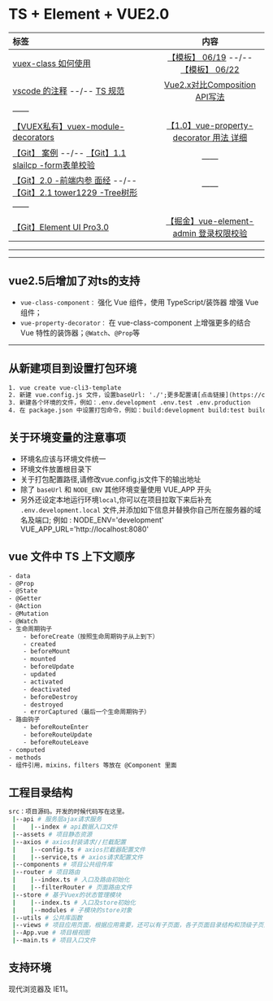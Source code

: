 # TS + Element + VUE2.0

标签|内容
:-|:-:
[vuex-class 如何使用](https://blog.csdn.net/qq_33447462/article/details/85251527) | [【模板】 06/19](https://github.com/livelyPeng/vue-cli3-tpl) --/-- [【模板】 06/22](https://github.com/Jack-Star-T/Vue3.0-typescript/tree/master/src)
[vscode 的注释](https://segmentfault.com/q/1010000013367208) --/-- [TS 规范](https://juejin.im/post/5c173a84f265da610e7ffe44#heading-6)  | [Vue2.x对比Composition API写法](https://juejin.im/post/5e9d81b851882573866ba89c)
 | ——
[【VUEX私有】vuex-module-decorators](https://blog.csdn.net/SkelleBest/article/details/102971817) | [【1.0】vue-property-decorator 用法 详细](https://blog.csdn.net/sllailcp/article/details/102542796/)
[【Git】 案例](https://github.com/chengxintuan/vue-typescript-project/blob/master/src/page/todo/todo.ts) --/-- [【Git】1.1 slailcp -form表单校验](https://github.com/slailcp/vue-cli3/blob/master/src/pc-project/views/login/index.vue) | ——
[【Git】2.0 -前端内参 面经](https://github.com/coffe1891/frontend-hard-mode-interview) --/-- [【Git】2.1 tower1229 -Tree树形](https://github.com/tower1229) | ——
 | ——
[【Git】Element UI Pro3.0](https://github.com/qidaizhe11/element-pro) | [【掘金】vue-element-admin 登录权限校验](https://juejin.im/post/6894635161326256141)

---

---

## vue2.5后增加了对ts的支持

- `vue-class-component：` 强化 Vue 组件，使用 TypeScript/装饰器 增强 Vue 组件；
- `vue-property-decorator：` 在 vue-class-component 上增强更多的结合 Vue 特性的装饰器；`@Watch`、`@Prop`等

---

## 从新建项目到设置打包环境

```html
1. vue create vue-cli3-template
2. 新建 vue.config.js 文件，设置baseUrl: './';更多配置请[点击链接](https://cli.vuejs.org/zh/guide/)
3. 新建各个环境的文件，例如：.env.development .env.test .env.production
4. 在 package.json 中设置打包命令，例如：build:development build:test build:production，在执行命令的语句中设置 mode 环境，例如：--mode test
```

## 关于环境变量的注意事项

- 环境名应该与环境文件统一
- 环境文件放置根目录下
- 关于打包配置路径,请修改vue.config.js文件下的输出地址
- 除了 `baseUrl` 和 `NODE_ENV` 其他环境变量使用 VUE_APP 开头
- 另外还设定本地运行环境`local`,你可以在项目拉取下来后补充 `.env.development.local` 文件,并添加如下信息并替换你自己所在服务器的域名及端口;
例如 :
    NODE_ENV='development'
    VUE_APP_URL='http://localhost:8080'  

## vue 文件中 TS 上下文顺序

```html
- data
- @Prop
- @State
- @Getter
- @Action
- @Mutation
- @Watch
- 生命周期钩子
    - beforeCreate（按照生命周期钩子从上到下）
    - created
    - beforeMount
    - mounted
    - beforeUpdate
    - updated
    - activated
    - deactivated
    - beforeDestroy
    - destroyed
    - errorCaptured（最后一个生命周期钩子）
- 路由钩子
    - beforeRouteEnter
    - beforeRouteUpdate
    - beforeRouteLeave
- computed
- methods
- 组件引用，mixins，filters 等放在 @Component 里面
```

## 工程目录结构

```bash
src：项目源码。开发的时候代码写在这里。
 |--api # 服务层ajax请求服务
 |    |--index # api数据入口文件
 |--assets # 项目静态资源
 |--axios # axios封装请求//拦截配置
 |    |--config.ts # axios拦截器配置文件
 |    |--service,ts # axios请求配置文件
 |--components # 项目公共组件库
 |--router # 项目路由
 |    |--index.ts # 入口及路由初始化
 |    |--filterRouter # 页面路由文件
 |--store # 基于Vuex的状态管理模块
 |    |--index.ts # 入口及store初始化
 |    |--modules # 子模块的store对象
 |--utils # 公共库函数
 |--views # 项目应用页面，根据应用需要，还可以有子页面，各子页面目录结构和顶级子页面类似
 |--App.vue # 项目根视图
 |--main.ts # 项目入口文件

 ```

## 支持环境

现代浏览器及 IE11。
